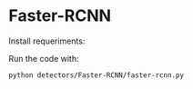 # Faster-RCNN

Install requeriments:

Run the code with:
```
python detectors/Faster-RCNN/faster-rcnn.py
```